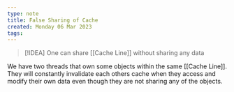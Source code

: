 ```yaml
---
type: note
title: False Sharing of Cache
created: Monday 06 Mar 2023
tags: 
---
```

> [!IDEA]
> One can share [[Cache Line]] without sharing any data

We have two threads that own some objects within the same [[Cache Line]]. They will constantly invalidate each others cache when they access and modify their own data even though they are not sharing any of the objects.